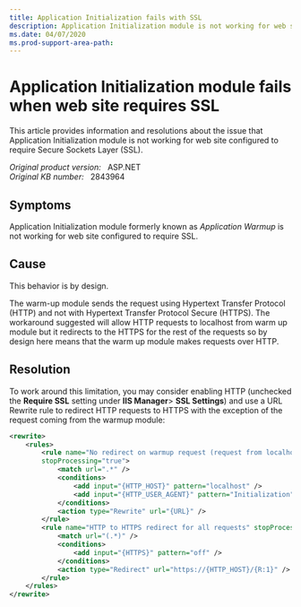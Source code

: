 ```yaml
---
title: Application Initialization fails with SSL
description: Application Initialization module is not working for web site configured to require SSL.
ms.date: 04/07/2020
ms.prod-support-area-path: 
---
```

# Application Initialization module fails when web site requires SSL

This article provides information and resolutions about the issue that Application Initialization module is not working for web site configured to require Secure Sockets Layer (SSL).

_Original product version:_ &nbsp; ASP.NET  
_Original KB number:_ &nbsp; 2843964

## Symptoms

Application Initialization module formerly known as *Application Warmup* is not working for web site configured to require SSL.

## Cause

This behavior is by design.

The warm-up module sends the request using Hypertext Transfer Protocol (HTTP) and not with Hypertext Transfer Protocol Secure (HTTPS). The workaround suggested will allow HTTP requests to localhost from warm up module but it redirects to the HTTPS for the rest of the requests so by design here means that the warm up module makes requests over HTTP.

## Resolution

To work around this limitation, you may consider enabling HTTP (unchecked the **Require SSL** setting under **IIS Manager**> **SSL Settings**) and use a URL Rewrite rule to redirect HTTP requests to HTTPS with the exception of the request coming from the warmup module:

```xml
<rewrite>
    <rules>
        <rule name="No redirect on warmup request (request from localhost with warmup user agent)"
        stopProcessing="true">
            <match url=".*" />
            <conditions>
                <add input="{HTTP_HOST}" pattern="localhost" />
                <add input="{HTTP_USER_AGENT}" pattern="Initialization" />
            </conditions>
            <action type="Rewrite" url="{URL}" />
        </rule>
        <rule name="HTTP to HTTPS redirect for all requests" stopProcessing="true">
            <match url="(.*)" />
            <conditions>
                <add input="{HTTPS}" pattern="off" />
            </conditions>
            <action type="Redirect" url="https://{HTTP_HOST}/{R:1}" />
        </rule>
    </rules>
</rewrite>
```
